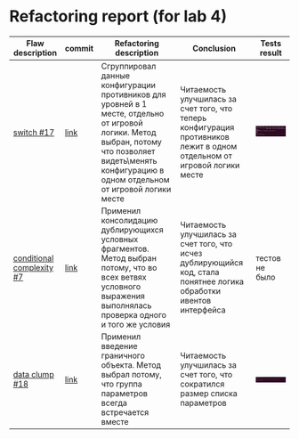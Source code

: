 # Refactoring report (for lab 4)


Flaw description | commit| Refactoring description | Conclusion | Tests result
--- | --- | --- | --- | ---
[switch #17][i17] | [link][c27] |Сгруппировал данные конфигурации противников для уровней в 1 месте, отдельно от игровой логики. Метод выбран, потому что позволяет видеть\менять конфигурацию в одном отдельном от игровой логики месте| Читаемость улучшилась за счет того, что теперь конфигурация противников лежит в одном отдельном от игровой логики месте | ![tests results](tests_run_results.png)
[conditional complexity #7][i7] | [link][c7] | Применил консолидацию дублирующихся условных фрагментов. Метод выбран потому, что во всех ветвях условного выражения выполнялась проверка одного и того же условия | Читаемость улучшилась за счет того, что исчез дублирующийся код, стала понятнее логика обработки ивентов интерфейса | тестов не было
[data clump #18][i18]| [link][c18] | Применил введение граничного объекта. Метод выбрал потому, что группа параметров всегда встречается вместе | Читаемость улучшилась за счет того, что сократился размер списка параметров |  ![tests results](test_interface.png)

[i1]: https://github.com/merry-cooperation/refactorMeowHero/issues/1
[i7]: https://github.com/merry-cooperation/refactorMeowHero/issues/7
[i17]: https://github.com/merry-cooperation/refactorMeowHero/issues/17
[i18]: https://github.com/merry-cooperation/refactorMeowHero/issues/18
[i23]: https://github.com/merry-cooperation/refactorMeowHero/issues/23
[i27]: https://github.com/merry-cooperation/refactorMeowHero/issues/27
[i28]: https://github.com/merry-cooperation/refactorMeowHero/issues/28
[i39]: https://github.com/merry-cooperation/refactorMeowHero/issues/39
[i45]: https://github.com/merry-cooperation/refactorMeowHero/issues/45

[c7]: https://github.com/merry-cooperation/refactorMeowHero/commit/451399c4a1daa63dc72064e5775724152697fe88
[c18]: https://github.com/merry-cooperation/refactorMeowHero/commit/26848c627ec6724e75f0b7af7583e1e52dc5ed4c
[c27]: https://github.com/merry-cooperation/refactorMeowHero/commit/61421d9f0f3a2aadefb6217da4809dee5cfee87e